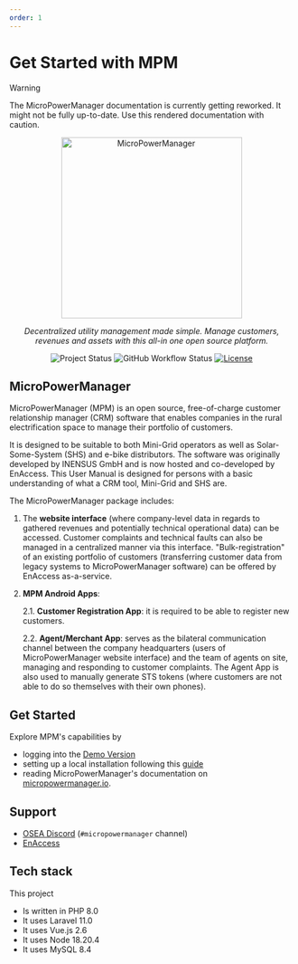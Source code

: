 ```yaml
---
order: 1
---
```


# Get Started with MPM

> [!WARNING]
> The MicroPowerManager documentation is currently getting reworked.
> It might not be fully up-to-date.
> Use this rendered documentation with caution.

<p align="center">
  <a href="https://github.com/EnAccess/micropowermanager">
    <img
      src="https://micropowermanager.io/mpmlogo_raw.png"
      alt="MicroPowerManager"
      width="320"
    >
  </a>
</p>
<p align="center">
    <em>Decentralized utility management made simple. Manage customers, revenues and assets with this all-in one open source platform.</em>
</p>
<p align="center">
  <img
    alt="Project Status"
    src="https://img.shields.io/badge/Project%20Status-stable-green"
  >
  <img
    alt="GitHub Workflow Status"
    src="https://img.shields.io/github/actions/workflow/status/EnAccess/micropowermanager/check-generic.yaml"
  >
  <a href="https://github.com/EnAccess/micropowermanager/blob/main/LICENSE" target="_blank">
    <img
      alt="License"
      src="https://img.shields.io/github/license/EnAccess/micropowermanager"
    >
  </a>
</p>

## MicroPowerManager

MicroPowerManager (MPM) is an open source, free-of-charge customer relationship manager (CRM) software that enables companies in the rural electrification space to manage their portfolio of customers.

It is designed to be suitable to both Mini-Grid operators as well as Solar-Some-System (SHS) and e-bike distributors.
The software was originally developed by INENSUS GmbH and is now hosted and co-developed by EnAccess.
This User Manual is designed for persons with a basic understanding of what a CRM tool, Mini-Grid and SHS are.

The MicroPowerManager package includes:

1. The **website interface** (where company-level data in regards to gathered revenues and potentially technical operational data) can be accessed.
   Customer complaints and technical faults can also be managed in a centralized manner via this interface.
   "Bulk-registration" of an existing portfolio of customers (transferring customer data from legacy systems to MicroPowerManager software) can be offered by EnAccess as-a-service.

2. **MPM Android Apps**:

   2.1. **Customer Registration App**: it is required to be able to register new customers.

   2.2. **Agent/Merchant App**: serves as the bilateral communication channel between the company headquarters (users of MicroPowerManager website interface) and the team of agents on site, managing and responding to customer complaints.
   The Agent App is also used to manually generate STS tokens (where customers are not able to do so themselves with their own phones).

## Get Started

Explore MPM's capabilities by

- logging into the [Demo Version](https://demo.micropowermanager.io/#/login)
- setting up a local installation following this [guide](https://micropowermanager.io/development/development-environment.html)
- reading MicroPowerManager's documentation on [micropowermanager.io](https://micropowermanager.io/).

## Support

- [OSEA Discord](https://discord.osea-community.org/) (`#micropowermanager` channel)
- [EnAccess](https://enaccess.org/)

## Tech stack

This project

- Is written in PHP 8.0
- It uses Laravel 11.0
- It uses Vue.js 2.6
- It uses Node 18.20.4
- It uses MySQL 8.4
